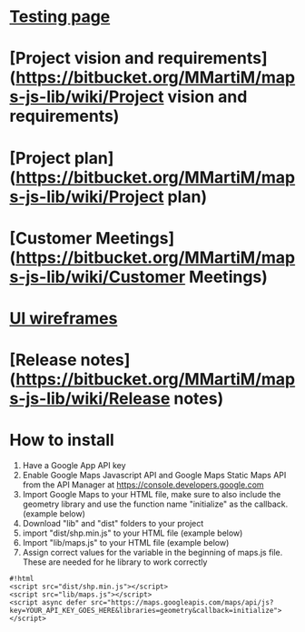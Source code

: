 # [Testing page](https://maps-js-lib.herokuapp.com) #

# [Project vision and requirements](https://bitbucket.org/MMartiM/maps-js-lib/wiki/Project vision and requirements) #
# [Project plan](https://bitbucket.org/MMartiM/maps-js-lib/wiki/Project plan) #
# [Customer Meetings](https://bitbucket.org/MMartiM/maps-js-lib/wiki/Customer Meetings) #
# [UI wireframes](https://bitbucket.org/MMartiM/maps-js-lib/wiki/UI%20wireframes) #
# [Release notes](https://bitbucket.org/MMartiM/maps-js-lib/wiki/Release notes) #

# How to install #
1. Have a Google App API key
2. Enable Google Maps Javascript API and Google Maps Static Maps API from the API Manager at https://console.developers.google.com
3. Import Google Maps to your HTML file, make sure to also include the geometry library and use the function name "initialize" as the callback. (example below)
4. Download "lib" and "dist" folders to your project
5. import "dist/shp.min.js" to your HTML file (example below)
6. Import "lib/maps.js" to your HTML file (example below)
7. Assign correct values for the variable in the beginning of maps.js file. These are needed for he library to work correctly

```
#!html
<script src="dist/shp.min.js"></script>
<script src="lib/maps.js"></script>
<script async defer src="https://maps.googleapis.com/maps/api/js?key=YOUR_API_KEY_GOES_HERE&libraries=geometry&callback=initialize"></script>

```